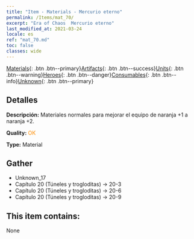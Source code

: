```yaml
---
title: "Item - Materials - Mercurio eterno"
permalink: /Items/mat_70/
excerpt: "Era of Chaos  Mercurio eterno"
last_modified_at: 2021-03-24
locale: es
ref: "mat_70.md"
toc: false
classes: wide
---
```

 [Materials](/es/Items/){: .btn .btn--primary}[Artifacts](/es/Items/Artifacts/){: .btn .btn--success}[Units](/es/Items/Units/){: .btn .btn--warning}[Heroes](/es/Items/Heroes/){: .btn .btn--danger}[Consumables](/es/Items/Consumables/){: .btn .btn--info}[Unknown](/es/Items/Unknown/){: .btn .btn--primary}

## Detalles
 **Descripción:** Materiales normales para mejorar el equipo de naranja +1 a naranja +2.

 **Quality:** <span style="color: #FF8C00">OK</span>

 **Type:** Material

## Gather

*    Unknown_17 
*    Capítulo 20 (Túneles y trogloditas) -> 20-3 
*    Capítulo 20 (Túneles y trogloditas) -> 20-6 
*    Capítulo 20 (Túneles y trogloditas) -> 20-9 

## This item contains:

  None

